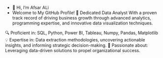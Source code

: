 - 👋 Hi, I’m Afsar ALi
-  Welcome to My GitHub Profile!
🌟 Dedicated Data Analyst
With a proven track record of driving business growth through advanced analytics, programming expertise, and innovative data visualization techniques.

🔍 Proficient in: SQL, Python, Power BI, Tableau, Numpy, Pandas, Matplotlib
💡 Expertise in: Data extraction methodologies, uncovering actionable insights, and informing strategic decision-making.
🚀 Passionate about: Leveraging data-driven solutions to propel organizational success.

<!---
afser11/afser11 is a ✨ special ✨ repository because its `README.md` (this file) appears on your GitHub profile.
You can click the Preview link to take a look at your changes.
--->
